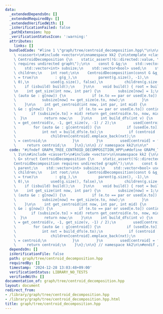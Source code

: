 ```yaml
---
data:
  _extendedDependsOn: []
  _extendedRequiredBy: []
  _extendedVerifiedWith: []
  _isVerificationFailed: false
  _pathExtension: hpp
  _verificationStatusIcon: ':warning:'
  attributes:
    links: []
  bundledCode: "#line 1 \"graph/tree/centroid_decomposition.hpp\"\n\n\n\n#include\
    \ <cassert>\n#include <vector>\n\nnamespace kk2 {\n\ntemplate <class G> struct\
    \ CentroidDecomposition {\n    static_assert(!G::directed::value, \"CentroidDecomposition\
    \ requires undirected graph\");\n\n    const G &g;\n    std::vector<int> parent;\n\
    \    std::vector<int> subsize;\n    std::vector<bool> used;\n    std::vector<std::vector<int>>\
    \ children;\n    int root;\n\n    CentroidDecomposition(const G &g_, bool isbuild\
    \ = true)\n        : g(g_),\n          parent(g.size(), -1),\n          subsize(g.size(),\
    \ 0),\n          used(g.size(), false),\n          children(g.size()) {\n    \
    \    if (isbuild) build();\n    }\n\n    void build() { root = build_dfs(0); }\n\
    \n    int get_size(int now, int par) {\n        subsize[now] = 1;\n        for\
    \ (auto &e : g[now]) {\n            if (e.to == par or used[e.to]) continue;\n\
    \            subsize[now] += get_size(e.to, now);\n        }\n        return subsize[now];\n\
    \    }\n\n    int get_centroid(int now, int par, int mid) {\n        for (auto\
    \ &e : g[now]) {\n            if (e.to == par or used[e.to]) continue;\n     \
    \       if (subsize[e.to] > mid) return get_centroid(e.to, now, mid);\n      \
    \  }\n        return now;\n    }\n\n    int build_dfs(int v) {\n        int centroid\
    \ = get_centroid(v, -1, get_size(v, -1) / 2);\n        used[centroid] = true;\n\
    \        for (auto &e : g[centroid]) {\n            if (used[e.to]) continue;\n\
    \            int nxt = build_dfs(e.to);\n            if (centroid != nxt) {\n\
    \                children[centroid].emplace_back(nxt);\n                parent[nxt]\
    \ = centroid;\n            }\n        }\n        used[centroid] = false;\n   \
    \     return centroid;\n    }\n};\n\n} // namespace kk2\n\n\n"
  code: "#ifndef GRAPH_TREE_CENTROID_DECOMPOSITION_HPP\n#define GRAPH_TREE_CENTROID_DECOMPOSITION_HPP\
    \ 1\n\n#include <cassert>\n#include <vector>\n\nnamespace kk2 {\n\ntemplate <class\
    \ G> struct CentroidDecomposition {\n    static_assert(!G::directed::value, \"\
    CentroidDecomposition requires undirected graph\");\n\n    const G &g;\n    std::vector<int>\
    \ parent;\n    std::vector<int> subsize;\n    std::vector<bool> used;\n    std::vector<std::vector<int>>\
    \ children;\n    int root;\n\n    CentroidDecomposition(const G &g_, bool isbuild\
    \ = true)\n        : g(g_),\n          parent(g.size(), -1),\n          subsize(g.size(),\
    \ 0),\n          used(g.size(), false),\n          children(g.size()) {\n    \
    \    if (isbuild) build();\n    }\n\n    void build() { root = build_dfs(0); }\n\
    \n    int get_size(int now, int par) {\n        subsize[now] = 1;\n        for\
    \ (auto &e : g[now]) {\n            if (e.to == par or used[e.to]) continue;\n\
    \            subsize[now] += get_size(e.to, now);\n        }\n        return subsize[now];\n\
    \    }\n\n    int get_centroid(int now, int par, int mid) {\n        for (auto\
    \ &e : g[now]) {\n            if (e.to == par or used[e.to]) continue;\n     \
    \       if (subsize[e.to] > mid) return get_centroid(e.to, now, mid);\n      \
    \  }\n        return now;\n    }\n\n    int build_dfs(int v) {\n        int centroid\
    \ = get_centroid(v, -1, get_size(v, -1) / 2);\n        used[centroid] = true;\n\
    \        for (auto &e : g[centroid]) {\n            if (used[e.to]) continue;\n\
    \            int nxt = build_dfs(e.to);\n            if (centroid != nxt) {\n\
    \                children[centroid].emplace_back(nxt);\n                parent[nxt]\
    \ = centroid;\n            }\n        }\n        used[centroid] = false;\n   \
    \     return centroid;\n    }\n};\n\n} // namespace kk2\n\n#endif // GRAPH_TREE_CENTROID_DECOMPOSITION_HPP\n"
  dependsOn: []
  isVerificationFile: false
  path: graph/tree/centroid_decomposition.hpp
  requiredBy: []
  timestamp: '2024-12-28 13:03:48+09:00'
  verificationStatus: LIBRARY_NO_TESTS
  verifiedWith: []
documentation_of: graph/tree/centroid_decomposition.hpp
layout: document
redirect_from:
- /library/graph/tree/centroid_decomposition.hpp
- /library/graph/tree/centroid_decomposition.hpp.html
title: graph/tree/centroid_decomposition.hpp
---
```

